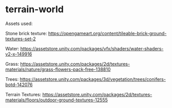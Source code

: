 # terrain-world

Assets used: 

Stone brick texture: https://opengameart.org/content/tileable-brick-ground-textures-set-2

Water: https://assetstore.unity.com/packages/vfx/shaders/water-shaders-v2-x-149916

Grass: https://assetstore.unity.com/packages/2d/textures-materials/nature/grass-flowers-pack-free-138810

Trees: https://assetstore.unity.com/packages/3d/vegetation/trees/conifers-botd-142076

Terrain Textures: https://assetstore.unity.com/packages/2d/textures-materials/floors/outdoor-ground-textures-12555